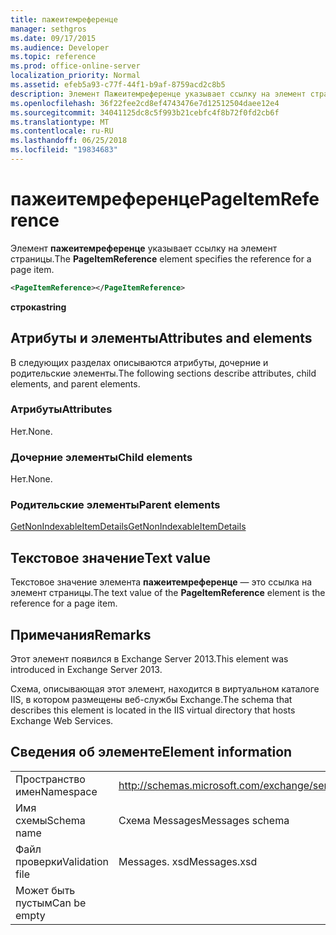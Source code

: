 ```yaml
---
title: пажеитемреференце
manager: sethgros
ms.date: 09/17/2015
ms.audience: Developer
ms.topic: reference
ms.prod: office-online-server
localization_priority: Normal
ms.assetid: efeb5a93-c77f-44f1-b9af-8759acd2c8b5
description: Элемент Пажеитемреференце указывает ссылку на элемент страницы.
ms.openlocfilehash: 36f22fee2cd8ef4743476e7d12512504daee12e4
ms.sourcegitcommit: 34041125dc8c5f993b21cebfc4f8b72f0fd2cb6f
ms.translationtype: MT
ms.contentlocale: ru-RU
ms.lasthandoff: 06/25/2018
ms.locfileid: "19834683"
---
```

# <a name="pageitemreference"></a><span data-ttu-id="fc69b-103">пажеитемреференце</span><span class="sxs-lookup"><span data-stu-id="fc69b-103">PageItemReference</span></span>

<span data-ttu-id="fc69b-104">Элемент **пажеитемреференце** указывает ссылку на элемент страницы.</span><span class="sxs-lookup"><span data-stu-id="fc69b-104">The **PageItemReference** element specifies the reference for a page item.</span></span> 
  
```XML
<PageItemReference></PageItemReference>
```

 <span data-ttu-id="fc69b-105">**строка**</span><span class="sxs-lookup"><span data-stu-id="fc69b-105">**string**</span></span>
## <a name="attributes-and-elements"></a><span data-ttu-id="fc69b-106">Атрибуты и элементы</span><span class="sxs-lookup"><span data-stu-id="fc69b-106">Attributes and elements</span></span>

<span data-ttu-id="fc69b-107">В следующих разделах описываются атрибуты, дочерние и родительские элементы.</span><span class="sxs-lookup"><span data-stu-id="fc69b-107">The following sections describe attributes, child elements, and parent elements.</span></span>
  
### <a name="attributes"></a><span data-ttu-id="fc69b-108">Атрибуты</span><span class="sxs-lookup"><span data-stu-id="fc69b-108">Attributes</span></span>

<span data-ttu-id="fc69b-109">Нет.</span><span class="sxs-lookup"><span data-stu-id="fc69b-109">None.</span></span>
  
### <a name="child-elements"></a><span data-ttu-id="fc69b-110">Дочерние элементы</span><span class="sxs-lookup"><span data-stu-id="fc69b-110">Child elements</span></span>

<span data-ttu-id="fc69b-111">Нет.</span><span class="sxs-lookup"><span data-stu-id="fc69b-111">None.</span></span>
  
### <a name="parent-elements"></a><span data-ttu-id="fc69b-112">Родительские элементы</span><span class="sxs-lookup"><span data-stu-id="fc69b-112">Parent elements</span></span>

[<span data-ttu-id="fc69b-113">GetNonIndexableItemDetails</span><span class="sxs-lookup"><span data-stu-id="fc69b-113">GetNonIndexableItemDetails</span></span>](getnonindexableitemdetails.md)
  
## <a name="text-value"></a><span data-ttu-id="fc69b-114">Текстовое значение</span><span class="sxs-lookup"><span data-stu-id="fc69b-114">Text value</span></span>

<span data-ttu-id="fc69b-115">Текстовое значение элемента **пажеитемреференце** — это ссылка на элемент страницы.</span><span class="sxs-lookup"><span data-stu-id="fc69b-115">The text value of the **PageItemReference** element is the reference for a page item.</span></span> 
  
## <a name="remarks"></a><span data-ttu-id="fc69b-116">Примечания</span><span class="sxs-lookup"><span data-stu-id="fc69b-116">Remarks</span></span>

<span data-ttu-id="fc69b-117">Этот элемент появился в Exchange Server 2013.</span><span class="sxs-lookup"><span data-stu-id="fc69b-117">This element was introduced in Exchange Server 2013.</span></span>
  
<span data-ttu-id="fc69b-118">Схема, описывающая этот элемент, находится в виртуальном каталоге IIS, в котором размещены веб-службы Exchange.</span><span class="sxs-lookup"><span data-stu-id="fc69b-118">The schema that describes this element is located in the IIS virtual directory that hosts Exchange Web Services.</span></span>
  
## <a name="element-information"></a><span data-ttu-id="fc69b-119">Сведения об элементе</span><span class="sxs-lookup"><span data-stu-id="fc69b-119">Element information</span></span>

|||
|:-----|:-----|
|<span data-ttu-id="fc69b-120">Пространство имен</span><span class="sxs-lookup"><span data-stu-id="fc69b-120">Namespace</span></span>  <br/> |http://schemas.microsoft.com/exchange/services/2006/messages  <br/> |
|<span data-ttu-id="fc69b-121">Имя схемы</span><span class="sxs-lookup"><span data-stu-id="fc69b-121">Schema name</span></span>  <br/> |<span data-ttu-id="fc69b-122">Схема Messages</span><span class="sxs-lookup"><span data-stu-id="fc69b-122">Messages schema</span></span>  <br/> |
|<span data-ttu-id="fc69b-123">Файл проверки</span><span class="sxs-lookup"><span data-stu-id="fc69b-123">Validation file</span></span>  <br/> |<span data-ttu-id="fc69b-124">Messages. xsd</span><span class="sxs-lookup"><span data-stu-id="fc69b-124">Messages.xsd</span></span>  <br/> |
|<span data-ttu-id="fc69b-125">Может быть пустым</span><span class="sxs-lookup"><span data-stu-id="fc69b-125">Can be empty</span></span>  <br/> ||
   

